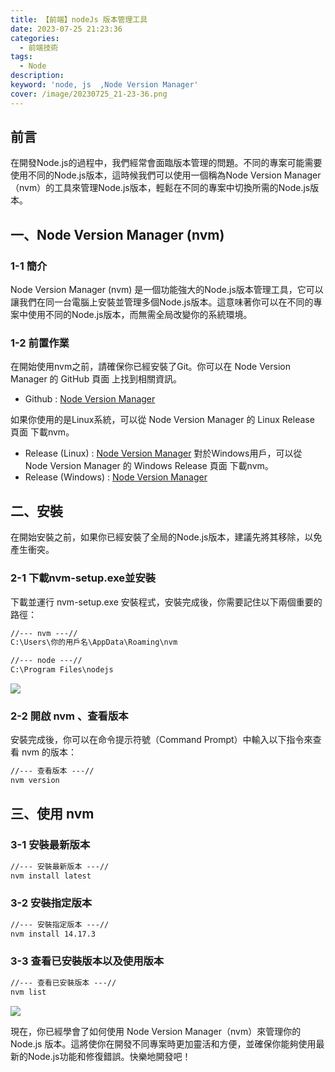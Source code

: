 ```yaml
---
title: 【前端】nodeJs 版本管理工具
date: 2023-07-25 21:23:36
categories: 
  - 前端技術
tags: 
  - Node
description:
keyword: 'node, js  ,Node Version Manager'
cover: /image/20230725_21-23-36.png
---
```


## 前言
在開發Node.js的過程中，我們經常會面臨版本管理的問題。不同的專案可能需要使用不同的Node.js版本，這時候我們可以使用一個稱為Node Version Manager（nvm）的工具來管理Node.js版本，輕鬆在不同的專案中切換所需的Node.js版本。

## 一、Node Version Manager (nvm)
### 1-1 簡介
Node Version Manager (nvm) 是一個功能強大的Node.js版本管理工具，它可以讓我們在同一台電腦上安裝並管理多個Node.js版本。這意味著你可以在不同的專案中使用不同的Node.js版本，而無需全局改變你的系統環境。


### 1-2 前置作業
在開始使用nvm之前，請確保你已經安裝了Git。你可以在 Node Version Manager 的 GitHub 頁面 上找到相關資訊。
- Github : [Node Version Manager](https://github.com/nvm-sh/nvm)

如果你使用的是Linux系統，可以從 Node Version Manager 的 Linux Release 頁面 下載nvm。
- Release (Linux) : [Node Version Manager](https://github.com/nvm-sh/nvm/releases)
對於Windows用戶，可以從 Node Version Manager 的 Windows Release 頁面 下載nvm。
- Release (Windows) : [Node Version Manager](https://github.com/coreybutler/nvm-windows/releases)

## 二、安裝
在開始安裝之前，如果你已經安裝了全局的Node.js版本，建議先將其移除，以免產生衝突。

### 2-1 下載nvm-setup.exe並安裝
下載並運行 nvm-setup.exe 安裝程式，安裝完成後，你需要記住以下兩個重要的路徑：

```cmd
//--- nvm ---//
C:\Users\你的用戶名\AppData\Roaming\nvm

//--- node ---//
C:\Program Files\nodejs
```

![](/image/20230725_21-42-42.png)

### 2-2 開啟 nvm 、查看版本
安裝完成後，你可以在命令提示符號（Command Prompt）中輸入以下指令來查看 nvm 的版本：

```cmd
//--- 查看版本 ---//
nvm version
```

## 三、使用 nvm
### 3-1 安裝最新版本
```cmd
//--- 安裝最新版本 ---//
nvm install latest
```

### 3-2 安裝指定版本
```cmd
//--- 安裝指定版本 ---//
nvm install 14.17.3
```

### 3-3 查看已安裝版本以及使用版本
```cmd
//--- 查看已安裝版本 ---//
nvm list
```
![](/image/20230725_21-50-32.png)

現在，你已經學會了如何使用 Node Version Manager（nvm）來管理你的 Node.js 版本。這將使你在開發不同專案時更加靈活和方便，並確保你能夠使用最新的Node.js功能和修復錯誤。快樂地開發吧！